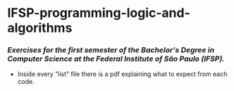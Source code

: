 # IFSP-programming-logic-and-algorithms

### _Exercises for the first semester of the Bachelor's Degree in Computer Science at the Federal Institute of São Paulo (IFSP)._
<!--
### _Exercícios do primeiro semestre do curso de Bacharelado em Ciência da Computação do Instituto Federal de São Paulo (IFSP)._
-->
- Inside every "list" file there is a pdf explaining what to expect from each code.
<!--
- Dentro de cada arquivo de "lista" há um pdf explicando o que esperar de cada código.
-->
